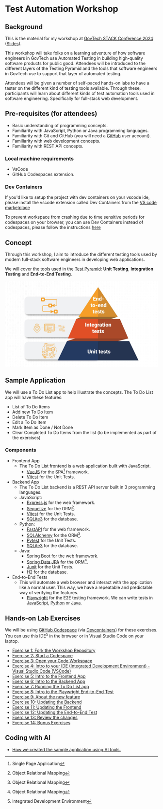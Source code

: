 # Test Automation Workshop

## Background

This is the material for my workshop at [GovTech STACK Conference 2024](https://govtechstack.sg) ([Slides](https://docs.google.com/presentation/d/1AQDbr3-gdXzhQ3oHowwQEA2JtSHNrZ5s/edit?usp=sharing&ouid=101651439519857751992&rtpof=true&sd=true)).

This workshop will take folks on a learning adventure of how software engineers in GovTech use Automated Testing in building high-quality software products for public good. Attendees will be introduced to the different layers of the Testing Pyramid and the tools that software engineers in GovTech use to support that layer of automated testing.

Attendees will be given a number of self-paced hands-on labs to have a taster on the different kind of testing tools available. Through these, participants will learn about different kinds of test automation tools used in software engineering. Specifically for full-stack web development.

## Pre-requisites (for attendees)

- Basic understanding of programming concepts.
- Familiarity with JavaScript, Python or Java programming languages.
- Familiarity with Git and GitHub (you will need a [GitHub](https://github.com/) user account).
- Familiarity with web development concepts.
- Familiarity with REST API concepts.

### Local machine requirements

- VsCode
- GitHub Codespaces extension.

### Dev Containers

If you'd like to setup the project with dev containers on your vscode ide, please install the vscode extension called Dev Containers from the [VS code marketplace](./docs/images/dev_containers_marketplace_extension.png)

To prevent workspace from crashing due to time sensitive periods for codespaces on your browser, you can use Dev Containers instead of codespaces, please follow the instructions [here](./docs/setup/dev_container_setup.md)

## Concept

Through this workshop, I aim to introduce the different testing tools used by modern full-stack software engineers in developing web applications.

We will cover the tools used in the [Test Pyramid](https://martinfowler.com/bliki/TestPyramid.html): **Unit Testing**, **Integration Testing** and **End-to-End Testing**.

![Test Pyramid](./docs/images/test-pyramid.jpg)

## Sample Application

We will use a To Do List app to help illustrate the concepts. The To Do List app will have these features:

- List of To Do Items
- Add new To Do Item
- Delete To Do Item
- Edit a To Do Item
- Mark Item as Done / Not Done
- Clear Completed To Do Items from the list (to be implemented as part of the exercises)

### Components

- Frontend App
  - The To Do List frontend is a web application built with JavaScript.
    - [VueJS](https://vuejs.org) for the SPA[^SPA] framework.
    - [Vitest](https://vitest.dev) for the Unit Tests.
- Backend App
  - The To Do List backend is a REST API server built in 3 programming languages.
  - JavaScript:
    - [Express.js](https://expressjs.com) for the web framework.
    - [Sequelize](https://sequelize.org) for the ORM[^ORM].
    - [Vitest](https://vitest.dev) for the Unit Tests.
    - [SQLite3](https://www.sqlite.org) for the database.
  - Python:
    - [FastAPI](https://fastapi.tiangolo.com) for the web framework.
    - [SQLAlchemy](https://www.sqlalchemy.org) for the ORM[^ORM].
    - [Pytest](https://pytest.org) for the Unit Tests.
    - [SQLite3](https://www.sqlite.org) for the database.
  - Java:
    - [Spring Boot](https://spring.io) for the web framework.
    - [Spring Data JPA](https://spring.io/projects/spring-data-jpa) for the ORM[^ORM].
    - [Junit](https://junit.org/junit5) for the Unit Tests.
    - [H2](https://h2database.com) for the database.
- End-to-End Tests
  - This will automate a web browser and interact with the application like a normal user. This way, we have a repeatable and predictable way of verifying the features.
    - [Playwright](https://playwright.dev/) for the E2E testing framework. We can write tests in [JavaScript](https://playwright.dev/docs/intro), [Python](https://playwright.dev/python/docs/intro) or [Java](https://playwright.dev/java/docs/intro).

## Hands-on Lab Exercises

We will be using [GitHub Codespace](https://docs.github.com/en/codespaces/overview) (via [Devcontainers](https://code.visualstudio.com/docs/devcontainers/containers)) for these exercises. You can use this IDE[^IDE] in the browser or in [Visual Studio Code](https://docs.github.com/en/codespaces/developing-in-a-codespace/using-github-codespaces-in-visual-studio-code) on your laptop.

- [Exercise 1: Fork the Workshop Repository](./docs/exercises/exercise1.md)
- [Exercise 2: Start a Codespace](./docs/exercises/exercise2.md)
- [Exercise 3: Open your Code Workspace](./docs/exercises/exercise3.md)
- [Exercise 4: Intro to your IDE (Integrated Development Environment) - Visual Studio Code (VSCode)](./docs/exercises/exercise4.md)
- [Exercise 5: Intro to the Frontend App](./docs/exercises/exercise5.md)
- [Exercise 6: Intro to the Backend App](./docs/exercises/exercise6.md)
- [Exercise 7: Running the To Do List app](./docs/exercises/exercise7.md)
- [Exercise 8: Intro to the Playwright End-to-End Test](./docs/exercises/exercise8.md)
- [Exercise 9: About the new feature](./docs/exercises/exercise9.md)
- [Exercise 10: Updating the Backend](./docs/exercises/exercise10.md)
- [Exercise 11: Updating the Frontend](./docs/exercises/exercise11.md)
- [Exercise 12: Updating the End-to-End Test](./docs/exercises/exercise12.md)
- [Exercise 13: Review the changes](./docs/exercises/exercise13.md)
- [Exercise 14: Bonus Exercises](./docs/exercises/exercise14.md)

## Coding with AI

- [How we created the sample application using AI tools.](./docs/coding_with_ai.md)

[^ORM]: Object Relational Mapping
[^IDE]: Integrated Development Environment
[^SPA]: Single Page Application
